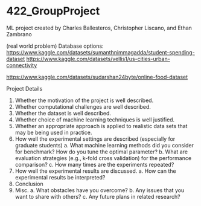 # 422_GroupProject

ML project created by Charles Ballesteros, Christopher Liscano, and Ethan Zambrano

(real world problem) Database options:
 https://www.kaggle.com/datasets/sumanthnimmagadda/student-spending-dataset
 https://www.kaggle.com/datasets/vellis1/us-cities-urban-connectivity
 
 https://www.kaggle.com/datasets/sudarshan24byte/online-food-dataset

Project Details

1. Whether the motivation of the project is well described.
2. Whether computational challenges are well described.
3. Whether the dataset is well described.
4. Whether choice of machine learning techniques is well justified.
5. Whether an appropriate approach is applied to realistic data sets that may be being used
in practice.
6. How well the experimental settings are described (especially for graduate students)
  a. What machine learning methods did you consider for benchmark? How do you tune the optimal parameter?
  b. What are evaluation strategies (e.g., k-fold cross validation) for the performance comparison?
  c. How many times are the experiments repeated?
7. How well the experimental results are discussed.
  a. How can the experimental results be interpreted?
8. Conclusion
9. Misc.
  a. What obstacles have you overcome?
  b. Any issues that you want to share with others?
  c. Any future plans in related research?
